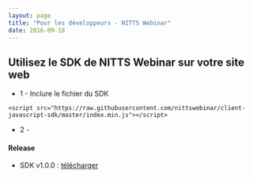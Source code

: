 ```yaml
---
layout: page
title: "Pour les développeurs - NITTS Webinar"
date: 2016-09-18
---
```


## Utilisez le SDK de NITTS Webinar sur votre site web

* 1 - Inclure le fichier du SDK

```
<script src="https://raw.githubusercontent.com/nittswebinar/client-javascript-sdk/master/index.min.js"></script>
```

* 2 -


#### Release
* SDK v1.0.0 : <a download="nitts_sdk.min" href="https://raw.githubusercontent.com/nittswebinar/client-javascript-sdk/master/index.min.js">télécharger</a>
